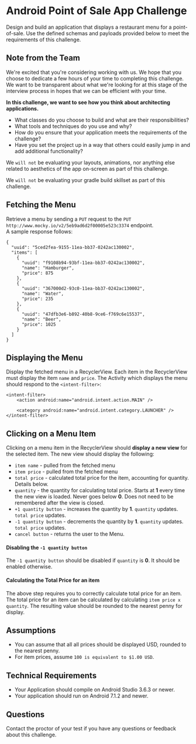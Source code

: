 # Android Point of Sale App Challenge
Design and build an application that displays a restaurant menu for a point-of-sale. Use the defined schemas and payloads provided below to meet the requirements of this challenge.

## Note from the Team
We're excited that you're considering working with us.  We hope that you choose to dedicate a few hours of your time to completing this challenge.  We want to be transparent about what we're looking for at this stage of the interview process in hopes that we can be efficient with your time.

**In this challenge, we want to see how you think about architecting applications.**
- What classes do you choose to build and what are their responsibilities?
- What tools and techniques do you use and why?
- How do you ensure that your application meets the requirements of the challenge?
- Have you set the project up in a way that others could easily jump in and add additional functionality?

We `will not` be evaluating your layouts, animations, nor anything else related to aesthetics of the app on-screen as part of this challenge.

We `will not` be evaluating your gradle build skillset as part of this challenge.

## Fetching the Menu
Retrieve a menu by sending a `PUT` request to the `PUT http://www.mocky.io/v2/5eb9ad6d2f00005e523c3374` endpoint.  
A sample response follows:
```
{
  "uuid": "5ced2fea-9155-11ea-bb37-0242ac130002",
  "items": [
    {
      "uuid": "f9108b94-93bf-11ea-bb37-0242ac130002",
      "name": "Hamburger",
      "price": 875
    },
    {
      "uuid": "367000d2-93c0-11ea-bb37-0242ac130002",
      "name": "Water",
      "price": 235
    },
    {
      "uuid": "47dfb3e6-b892-40b8-9ce6-f769c6e15537",
      "name": "Beer",
      "price": 1025
    }
  ]
}
```

## Displaying the Menu
Display the fetched menu in a RecyclerView.  Each item in the RecyclerView must display the item `name` and `price`.  The Activity which displays the menu should respond to the `<intent-filter>`:
```
<intent-filter>
    <action android:name="android.intent.action.MAIN" />

    <category android:name="android.intent.category.LAUNCHER" />
</intent-filter>
```

## Clicking on a Menu Item
Clicking on a menu item in the RecyclerView should **display a new view** for the selected item.  The new view should display the following:
- `item name` - pulled from the fetched menu
- `item price` - pulled from the fetched menu
- `total price` - calculated total price for the item, accounting for quantity.  Details below.
- `quantity` - the quantity for calculating total price.  Starts at **1** every time the new view is loaded.  Never goes below **0**.  Does not need to be remembered after the view is closed.
- `+1 quantity button` - increases the quantity by **1**.  `quantity` updates.  `total price` updates.
- `-1 quantity button` - decrements the quantity by **1**.  `quantity` updates.  `total price` updates.
- `cancel button` - returns the user to the Menu.

#### Disabling the `-1 quantity button`
The `-1 quantity button` should be disabled if `quantity` is **0**.  It should be enabled otherwise.

#### Calculating the Total Price for an item
The above step requires you to correctly calculate total price for an item.
The total price for an item can be calculated by calculating `item price x quantity`.
The resulting value should be rounded to the nearest penny for display.

## Assumptions
* You can assume that all all prices should be displayed USD, rounded to the nearest penny.
* For item prices, assume `100 is equivalent to $1.00 USD`.

## Technical Requirements
* Your Application should compile on Android Studio 3.6.3 or newer.
* Your application should run on Android 7.1.2 and newer.

## Questions
Contact the proctor of your test if you have any questions or feedback about this challenge.


